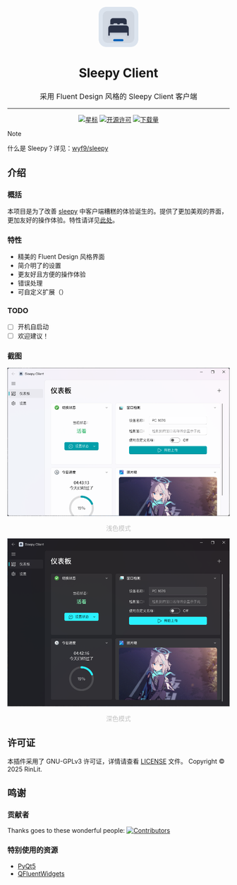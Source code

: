 <div align="center" style="text-align:center; padding-top: 20px;">
<img src="assets/images/favicon.png" alt="插件图标" width="18%" style="border-radius: 18%;">
<h1>Sleepy Client</h1>

<h3 style="font-weight: normal;">采用 Fluent Design 风格的 Sleepy Client 客户端</h3>

<hr>

[![星标](https://img.shields.io/github/stars/rinlit-233-shiroko/sleepy-client?style=for-the-badge&color=orange&label=星标)](https://github.com/rinlit-233-shiroko/sleepy-client)
[![开源许可](https://img.shields.io/badge/license-GPL3.0-darkcyan.svg?label=开源许可证&style=for-the-badge)](https://github.com/rinlit-233-shiroko/sleepy-client)
[![下载量](https://img.shields.io/github/downloads/rinlit-233-shiroko/sleepy-client/total.svg?label=下载量&color=green&style=for-the-badge)](https://github.com/rinlit-233-shiroko/sleepy-client)

</div>

> [!NOTE]
> 什么是 Sleepy？详见：[wyf9/sleepy](https://github.com/wyf9/sleepy)

## 介绍

### 概括
本项目是为了改善 [sleepy](https://github.com/wyf9/sleepy) 中客户端糟糕的体验诞生的。提供了更加美观的界面，更加友好的操作体验。特性请详见[此处](#特性)。

### 特性

- 精美的 Fluent Design 风格界面
- 简介明了的设置
- 更友好且方便的操作体验
- 错误处理
- 可自定义扩展（）

### TODO

- [ ] 开机自启动
- [ ] 欢迎建议！

### 截图
![截图1（亮色）](docs/images/light-1.png)
<center style="font-size:14px;color:#C0C0C0;">浅色模式</center> 

![截图2（暗色）](docs/images/dark-1.png)
<center style="font-size:14px;color:#C0C0C0;">深色模式</center>

## 许可证
本插件采用了 GNU-GPLv3 许可证，详情请查看 [LICENSE](LICENSE) 文件。
Copyright © 2025 RinLit.

## 鸣谢

### 贡献者
Thanks goes to these wonderful people:
[![Contributors](http://contrib.nn.ci/api?repo=Rinlit-233-shiroko/sleepy-client)](https://github.com/rinlit-233-shiroko/sleepy-client/graphs/contributors)

### 特别使用的资源

- [PyQt5](https://www.riverbankcomputing.com/static/Docs/PyQt5/)
- [QFluentWidgets](https://github.com/zhiyiYo/PyQt-Fluent-Widgets)